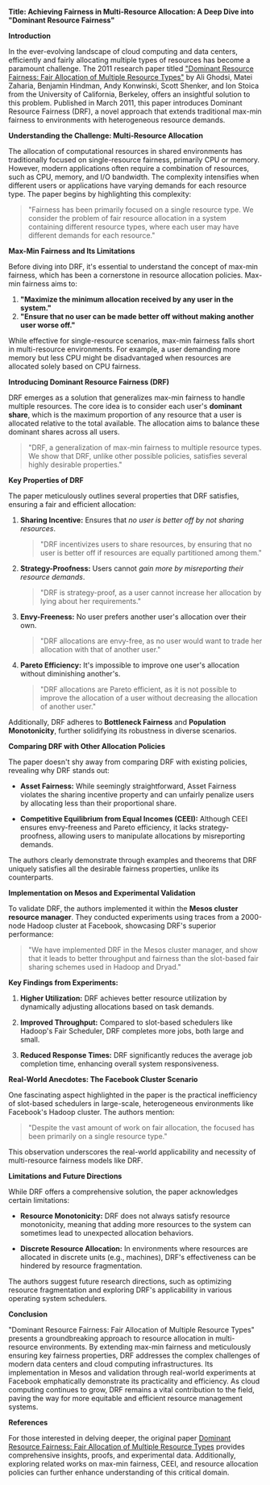 **Title: Achieving Fairness in Multi-Resource Allocation: A Deep Dive into "Dominant Resource Fairness"**

**Introduction**

In the ever-evolving landscape of cloud computing and data centers, efficiently and fairly allocating multiple types of resources has become a paramount challenge. The 2011 research paper titled ["Dominant Resource Fairness: Fair Allocation of Multiple Resource Types"](https://example.com) by Ali Ghodsi, Matei Zaharia, Benjamin Hindman, Andy Konwinski, Scott Shenker, and Ion Stoica from the University of California, Berkeley, offers an insightful solution to this problem. Published in March 2011, this paper introduces Dominant Resource Fairness (DRF), a novel approach that extends traditional max-min fairness to environments with heterogeneous resource demands.

**Understanding the Challenge: Multi-Resource Allocation**

The allocation of computational resources in shared environments has traditionally focused on single-resource fairness, primarily CPU or memory. However, modern applications often require a combination of resources, such as CPU, memory, and I/O bandwidth. The complexity intensifies when different users or applications have varying demands for each resource type. The paper begins by highlighting this complexity:

> "Fairness has been primarily focused on a single resource type. We consider the problem of fair resource allocation in a system containing different resource types, where each user may have different demands for each resource."

**Max-Min Fairness and Its Limitations**

Before diving into DRF, it's essential to understand the concept of max-min fairness, which has been a cornerstone in resource allocation policies. Max-min fairness aims to:

1. **"Maximize the minimum allocation received by any user in the system."**
2. **"Ensure that no user can be made better off without making another user worse off."**

While effective for single-resource scenarios, max-min fairness falls short in multi-resource environments. For example, a user demanding more memory but less CPU might be disadvantaged when resources are allocated solely based on CPU fairness.

**Introducing Dominant Resource Fairness (DRF)**

DRF emerges as a solution that generalizes max-min fairness to handle multiple resources. The core idea is to consider each user's **dominant share**, which is the maximum proportion of any resource that a user is allocated relative to the total available. The allocation aims to balance these dominant shares across all users.

> "DRF, a generalization of max-min fairness to multiple resource types. We show that DRF, unlike other possible policies, satisfies several highly desirable properties."

**Key Properties of DRF**

The paper meticulously outlines several properties that DRF satisfies, ensuring a fair and efficient allocation:

1. **Sharing Incentive:** Ensures that *no user is better off by not sharing resources*.
   
   > "DRF incentivizes users to share resources, by ensuring that no user is better off if resources are equally partitioned among them."

2. **Strategy-Proofness:** Users cannot *gain more by misreporting their resource demands*.
   
   > "DRF is strategy-proof, as a user cannot increase her allocation by lying about her requirements."

3. **Envy-Freeness:** No user prefers another user's allocation over their own.
   
   > "DRF allocations are envy-free, as no user would want to trade her allocation with that of another user."

4. **Pareto Efficiency:** It's impossible to improve one user's allocation without diminishing another's.
   
   > "DRF allocations are Pareto efficient, as it is not possible to improve the allocation of a user without decreasing the allocation of another user."

Additionally, DRF adheres to **Bottleneck Fairness** and **Population Monotonicity**, further solidifying its robustness in diverse scenarios.

**Comparing DRF with Other Allocation Policies**

The paper doesn't shy away from comparing DRF with existing policies, revealing why DRF stands out:

- **Asset Fairness:** While seemingly straightforward, Asset Fairness violates the sharing incentive property and can unfairly penalize users by allocating less than their proportional share.

- **Competitive Equilibrium from Equal Incomes (CEEI):** Although CEEI ensures envy-freeness and Pareto efficiency, it lacks strategy-proofness, allowing users to manipulate allocations by misreporting demands.

The authors clearly demonstrate through examples and theorems that DRF uniquely satisfies all the desirable fairness properties, unlike its counterparts.

**Implementation on Mesos and Experimental Validation**

To validate DRF, the authors implemented it within the **Mesos cluster resource manager**. They conducted experiments using traces from a 2000-node Hadoop cluster at Facebook, showcasing DRF's superior performance:

> "We have implemented DRF in the Mesos cluster manager, and show that it leads to better throughput and fairness than the slot-based fair sharing schemes used in Hadoop and Dryad."

**Key Findings from Experiments:**

1. **Higher Utilization:** DRF achieves better resource utilization by dynamically adjusting allocations based on task demands.

2. **Improved Throughput:** Compared to slot-based schedulers like Hadoop's Fair Scheduler, DRF completes more jobs, both large and small.

3. **Reduced Response Times:** DRF significantly reduces the average job completion time, enhancing overall system responsiveness.

**Real-World Anecdotes: The Facebook Cluster Scenario**

One fascinating aspect highlighted in the paper is the practical inefficiency of slot-based schedulers in large-scale, heterogeneous environments like Facebook's Hadoop cluster. The authors mention:

> "Despite the vast amount of work on fair allocation, the focused has been primarily on a single resource type."

This observation underscores the real-world applicability and necessity of multi-resource fairness models like DRF.

**Limitations and Future Directions**

While DRF offers a comprehensive solution, the paper acknowledges certain limitations:

- **Resource Monotonicity:** DRF does not always satisfy resource monotonicity, meaning that adding more resources to the system can sometimes lead to unexpected allocation behaviors.

- **Discrete Resource Allocation:** In environments where resources are allocated in discrete units (e.g., machines), DRF's effectiveness can be hindered by resource fragmentation.

The authors suggest future research directions, such as optimizing resource fragmentation and exploring DRF's applicability in various operating system schedulers.

**Conclusion**

"Dominant Resource Fairness: Fair Allocation of Multiple Resource Types" presents a groundbreaking approach to resource allocation in multi-resource environments. By extending max-min fairness and meticulously ensuring key fairness properties, DRF addresses the complex challenges of modern data centers and cloud computing infrastructures. Its implementation in Mesos and validation through real-world experiments at Facebook emphatically demonstrate its practicality and efficiency. As cloud computing continues to grow, DRF remains a vital contribution to the field, paving the way for more equitable and efficient resource management systems.

**References**

For those interested in delving deeper, the original paper [Dominant Resource Fairness: Fair Allocation of Multiple Resource Types](https://example.com) provides comprehensive insights, proofs, and experimental data. Additionally, exploring related works on max-min fairness, CEEI, and resource allocation policies can further enhance understanding of this critical domain.